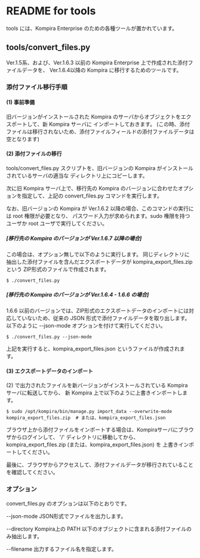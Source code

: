 # README for tools

tools には、Kompira Enterprise のための各種ツールが置かれています。

## tools/convert_files.py

Ver.1.5系、および、Ver.1.6.3 以前の Kompira Enterprise 上で作成された添付ファイルデータを、
Ver.1.6.4以降の Kompira に移行するためのツールです。


### 添付ファイル移行手順

#### (1) 事前準備

旧バージョンがインストールされた Kompira のサーバからオブジェクトをエクスポートして、新 Kompira サーバに
インポートしておきます。
(この時、添付ファイルは移行されないため、添付ファイルフィールドの添付ファイルデータは空となります)

#### (2) 添付ファイルの移行

tools/convert_files.py スクリプトを、旧バージョンの Kompira がインストールされているサーバの適当な
ディレクトリ上にコピーします。

次に旧 Kompira サーバ上で、移行先の Kompira のバージョンに合わせたオプションを指定して、上記の
convert_files.py コマンドを実行します。

なお、旧バージョンの Kompira が Ver.1.6.2 以降の場合、このコマンドの実行には root 権限が必要となり、
パスワード入力が求められます。sudo 権限を持つユーザか root ユーザで実行してください。

##### [移行先の Kompira のバージョンが Ver.1.6.7 以降の場合]

この場合は、オプション無しで以下のように実行します。
同じディレクトリに抽出した添付ファイルを含んだエクスポートデータが kompira_export_files.zip という
ZIP形式のファイルで作成されます。

    $ ./convert_files.py

##### [移行先の Kompira のバージョンが  Ver.1.6.4 - 1.6.6 の場合]

1.6.6 以前のバージョンでは、ZIP形式のエクスポートデータのインポートには対応していないため、従来の
JSON 形式で添付ファイルデータを取り出します。以下のように --json-mode オプションを付けて実行してください。

    $ ./convert_files.py --json-mode

上記を実行すると、kompira_export_files.json というファイルが作成されます。

#### (3) エクスポートデータのインポート

(2) で出力されたファイルを新バージョンがインストールされている Kompira サーバに転送してから、
新 Kompira 上で以下のように上書きインポートします。

    $ sudo /opt/kompira/bin/manage.py import_data --overwrite-mode kompira_export_files.zip  # または、kompira_export_files.json

ブラウザ上から添付ファイルをインポートする場合は、Kompiraサーバにブラウザからログインして、
'/' ディレクトリに移動してから、kompira_export_files.zip (または、kompira_export_files.json) を
上書きインポートしてください。

最後に、ブラウザからアクセスして、添付ファイルデータが移行されていることを確認してください。


### オプション

convert_files.py のオプションは以下のとおりです。

  --json-mode            JSON形式でファイルを出力します。

  --directory <PATH>     Kompira上の PATH 以下のオブジェクトに含まれる添付ファイルのみ抽出します。

  --filename <FILENAME>  出力するファイル名を指定します。